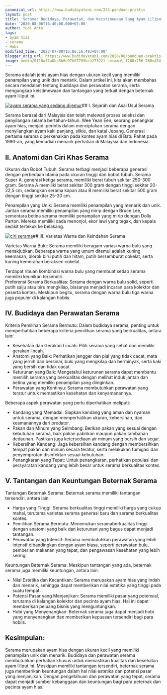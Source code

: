 ```yaml
---
canonical_url: https://www.budidayatani.com/224-panduan-praktis
layout: post
title: 'Serama: Budidaya, Perawatan, dan Keistimewaan Sang Ayam Liliput'
date: '2020-08-06T16:40:00.000+07:00'
author: Yudi Anto
tags:
- ayam hias
- serama
- Hobi
modified_time: '2023-07-08T15:06:16.493+07:00'
blogger_orig_url: https://www.budidayatani.com/2020/08/panduan-praktis-perawatan-ayam-serama.html
image: media/0118af7a8bc8b6e97b67789bca273221-serama\_1280x756-768x454.jpg
---
```

Serama adalah jenis ayam hias dengan ukuran kecil yang memiliki penampilan yang unik dan menarik. Dalam artikel ini, kita akan membahas secara mendalam tentang budidaya dan perawatan serama, serta mengungkap keistimewaan dan tantangan yang terkait dengan beternak ayam liliput ini.

[![ayam serama yang sedang dijemur](https://blogger.googleusercontent.com/img/b/R29vZ2xl/AVvXsEjkMHFcmTnxxINcqIwsS-Pi8L4RzTqB_-ZlnbVDkcC_tn3xN7Nz9GaTfhfwFecDK6Maoqjo5BNrS7VYvtzz-EwISsfsZ-n7xssJM74892GDioozuCGV8wpJMgXXol8LRAYmMuQ6JqqusdXBZ_vxWpYJERohv2SJ1YnYkQeRTgm382SSkulhwXcwT69yr04t/w640-h380/serama_1280x756-768x454.jpg)](https://blogger.googleusercontent.com/img/b/R29vZ2xl/AVvXsEjkMHFcmTnxxINcqIwsS-Pi8L4RzTqB_-ZlnbVDkcC_tn3xN7Nz9GaTfhfwFecDK6Maoqjo5BNrS7VYvtzz-EwISsfsZ-n7xssJM74892GDioozuCGV8wpJMgXXol8LRAYmMuQ6JqqusdXBZ_vxWpYJERohv2SJ1YnYkQeRTgm382SSkulhwXcwT69yr04t/s422/serama_1280x756-768x454.jpg)## I. Sejarah dan Asal Usul Serama

Serama berasal dari Malaysia dan telah melewati proses seleksi dan penyilangan selama bertahun-tahun. Wee Yean Een, seorang penangkar ayam hias, menjadi perintis dalam menciptakan serama dengan menyilangkan ayam kaki panjang, silkie, dan katai Jepang. Generasi pertama serama diperkenalkan pada kontes ayam hias di Batu Pahat pada 1990-an, yang kemudian menarik perhatian di Malaysia dan Indonesia.

## II. Anatomi dan Ciri Khas Serama

Ukuran dan Bobot Tubuh: Serama terbagi menjadi beberapa generasi dengan perbedaan utama pada ukuran tinggi dan bobot tubuh. Serama Super A, generasi ketiga serama, memiliki berat tubuh sekitar 250-300 gram. Serama A memiliki berat sekitar 300 gram dengan tinggi sekitar 20-22,5 cm, sedangkan serama kapan atau B memiliki berat sekitar 500 gram dengan tinggi sekitar 25-30 cm.

Penampilan yang Unik: Serama memiliki penampilan yang menarik dan unik. Jantan serama memiliki penampilan yang mirip dengan Bruce Lee, sementara betina serama memiliki penampilan yang mirip dengan Dolly Parton. Mereka memiliki dada menonjol, ekor lawi yang tegak, dan kepala sedikit tertekuk ke belakang.

[![ciri serama](https://blogger.googleusercontent.com/img/b/R29vZ2xl/AVvXsEjqvIRBOX_yLo64E8c714BXdcS1FnDMNOA1Ie23aWLm9muJD0v1cyh2Vhad4dL8QAWPib9KTI2enJBkzB6ZHG_jo1UDb-46e76UbGJfashxjrlDjIQyhyaMasgy9ad2_6xWAPXVXCBC6IsTe8q3olBg_1m0PbGhlfb2JipNDhJfmMGfH6urylX7LQmTK4EI/w434-h640/serama_541x800.jpg)](https://blogger.googleusercontent.com/img/b/R29vZ2xl/AVvXsEjqvIRBOX_yLo64E8c714BXdcS1FnDMNOA1Ie23aWLm9muJD0v1cyh2Vhad4dL8QAWPib9KTI2enJBkzB6ZHG_jo1UDb-46e76UbGJfashxjrlDjIQyhyaMasgy9ad2_6xWAPXVXCBC6IsTe8q3olBg_1m0PbGhlfb2JipNDhJfmMGfH6urylX7LQmTK4EI/s560/serama_541x800.jpg)## III. Varietas Warna dan Keindahan Serama

Varietas Warna Bulu: Serama memiliki beragam variasi warna bulu yang menakjubkan. Beberapa warna yang umum ditemui adalah kuning keemasan, blorok biru putih dan hitam, putih bersemburat cokelat, serta kuning kemerahan beraksen cokelat.

Terdapat ribuan kombinasi warna bulu yang membuat setiap serama memiliki keunikan tersendiri.  
Preferensi Serama Berkualitas: Serama dengan warna bulu solid, seperti putih salju atau biru mengkilap, biasanya menjadi incaran para kolektor dan peserta kontes. Meskipun begitu, serama dengan warna bulu tiga warna juga populer di kalangan hobiis.

## IV. Budidaya dan Perawatan Serama

Kriteria Pemilihan Serama Bermutu: Dalam budidaya serama, penting untuk memperhatikan beberapa kriteria pemilihan serama yang berkualitas, antara lain:

* Kesehatan dan Gerakan Lincah: Pilih serama yang sehat dan memiliki gerakan lincah.
* Anatomi yang Baik: Perhatikan jengger dan pial yang tidak cacat, mata yang jernih dan bersinar, bulu yang mengkilap dan berminyak, serta kaki yang bersih dan tidak cacat.
* Keturunan yang Baik: Mengetahui keturunan serama dapat membantu memilih serama yang berkualitas dengan melihat induk jantan dan betina yang memiliki penampilan yang diinginkan.
* Perawatan yang Kontinyu: Serama membutuhkan perawatan yang teratur untuk memastikan kesehatan dan kenyamanannya.

Beberapa aspek perawatan yang perlu diperhatikan meliputi:

* Kandang yang Memadai: Siapkan kandang yang aman dan nyaman untuk serama, dengan memperhatikan ukuran, kebersihan, dan keamanannya dari predator.
* Pakan dan Minum yang Seimbang: Berikan pakan yang sesuai dengan kebutuhan serama, baik pakan pabrikan maupun pakan tambahan dedaunan. Pastikan juga ketersediaan air minum yang bersih dan segar.
* Kebersihan Kandang: Jaga kebersihan kandang dengan membersihkan tempat pakan dan minum secara teratur, serta melakukan fumigasi dan penyemprotan disinfektan sesuai kebutuhan.
* Penangkaran yang Tepat: Untuk penangkaran, perhatikan populasi dan persyaratan kandang yang lebih besar untuk serama berkualitas kontes.

## V. Tantangan dan Keuntungan Beternak Serama

Tantangan Beternak Serama: Beternak serama memiliki tantangan tersendiri, antara lain:

* Harga yang Tinggi: Serama berkualitas tinggi memiliki harga yang cukup mahal, terutama varietas serama generasi baru dan serama berkualitas kontes.
* Pemilihan Serama Bermutu: Menemukan seramaberkualitas tinggi dengan anatomi yang baik dan keturunan yang bagus dapat menjadi tantangan.
* Perawatan yang Intensif: Serama membutuhkan perawatan yang lebih intensif dibandingkan dengan ayam biasa, seperti perawatan bulu, pemberian makanan yang tepat, dan pengawasan kesehatan yang lebih sering.

Keuntungan Beternak Serama: Meskipun tantangan yang ada, beternak serama juga memiliki keuntungan, antara lain:

* Nilai Estetika dan Kecantikan: Serama merupakan ayam hias yang indah dan menarik, sehingga dapat memberikan nilai estetika yang tinggi pada suatu tempat.
* Potensi Pasar yang Menjanjikan: Serama memiliki pasar yang potensial, terutama di kalangan kolektor dan pecinta ayam hias. Hal ini dapat memberikan peluang bisnis yang menguntungkan.
* Hobi yang Menyenangkan: Beternak serama juga dapat menjadi hobi yang menyenangkan dan memberikan kepuasan tersendiri bagi para hobiis.

## Kesimpulan:

Serama merupakan ayam hias dengan ukuran kecil yang memiliki penampilan unik dan menarik. Budidaya dan perawatan serama membutuhkan perhatian khusus untuk memastikan kualitas dan kesehatan ayam liliput ini. Meskipun memiliki tantangan tersendiri, beternak serama juga memberikan keuntungan dalam hal nilai estetika dan potensi pasar yang menjanjikan. Dengan pengetahuan dan perawatan yang tepat, serama dapat menjadi sumber kebanggaan dan keuntungan bagi para peternak dan pecinta ayam hias.

